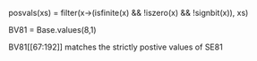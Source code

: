 posvals(xs) = filter(x->(isfinite(x) && !iszero(x) && !signbit(x)), xs)

BV81 = Base.values(8,1)

BV81[[67:192]] matches the strictly postive values of SE81




